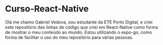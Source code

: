 # Curso-React-Native
<p>Olá me chamo Gabriel Vedova, sou estudante da ETE Porto Digital, e criei este repositório das linhas de código que criei em React-Native como forma de mostrar o meu conteúdo ao mundo.
Estou utilizando o expo-go, como forma de facilitar o uso do meu repositório para várias pessoas.</p>
